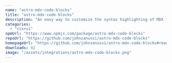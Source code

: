 ```yaml
---
name: "astro-mdx-code-blocks"
title: "astro-mdx-code-blocks"
description: "An easy way to customize the syntax highlighting of MDX fenced code blocks by providing your own Astro component."
categories:
  - "css+ui"
npmUrl: "https://www.npmjs.com/package/astro-mdx-code-blocks"
repoUrl: "https://github.com/johnzanussi/astro-mdx-code-blocks"
homepageUrl: "https://github.com/johnzanussi/astro-mdx-code-blocks#readme"
downloads: 92
image: "/assets/integrations/astro-mdx-code-blocks.png"
---
```

